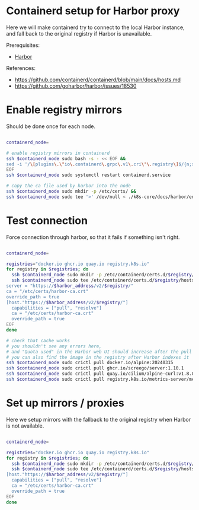 
# Containerd setup for Harbor proxy

Here we will make containerd try to connect to the local Harbor instance,
and fall back to the original registry if Harbor is unavailable.

Prerequisites:
- [Harbor](./harbor.md)

References:
- https://github.com/containerd/containerd/blob/main/docs/hosts.md
- https://github.com/goharbor/harbor/issues/18530

# Enable registry mirrors

Should be done once for each node.

```bash

containerd_node=

# enable registry mirrors in containerd
ssh $containerd_node sudo bash -s - << EOF &&
sed -i '/\[plugins\.\"io\.containerd\.grpc\.v1\.cri\"\.registry\]$/{n;s|config_path = ""|config_path = "/etc/containerd/certs.d"|;}' /etc/containerd/config.toml
EOF
ssh $containerd_node sudo systemctl restart containerd.service

# copy the ca file used by harbor into the node
ssh $containerd_node sudo mkdir -p /etc/certs/ &&
ssh $containerd_node sudo tee '>' /dev/null < ./k8s-core/docs/harbor/env/ca.crt /etc/certs/harbor-ca.crt

```

# Test connection

Force connection through harbor, so that it fails if something isn't right.

```bash

containerd_node=

registries="docker.io ghcr.io quay.io registry.k8s.io"
for registry in $registries; do
  ssh $containerd_node sudo mkdir -p /etc/containerd/certs.d/$registry/
  ssh $containerd_node sudo tee /etc/containerd/certs.d/$registry/hosts.toml << EOF
server = "https://$harbor_address/v2/$registry/"
ca = "/etc/certs/harbor-ca.crt"
override_path = true
[host."https://$harbor_address/v2/$registry/"]
  capabilities = ["pull", "resolve"]
  ca = "/etc/certs/harbor-ca.crt"
  override_path = true
EOF
done

# check that cache works
# you shouldn't see any errors here,
# and "Quota used" in the Harbor web UI should increase after the pull
# you can also find the image in the registry after Harbor indexes it
ssh $containerd_node sudo crictl pull docker.io/alpine:20240315
ssh $containerd_node sudo crictl pull ghcr.io/screego/server:1.10.1
ssh $containerd_node sudo crictl pull quay.io/cilium/alpine-curl:v1.8.0
ssh $containerd_node sudo crictl pull registry.k8s.io/metrics-server/metrics-server:v0.6.2

```

# Set up mirrors / proxies

Here we setup mirrors with the fallback to the original registry when Harbor is not available.

```bash

containerd_node=

registries="docker.io ghcr.io quay.io registry.k8s.io"
for registry in $registries; do
  ssh $containerd_node sudo mkdir -p /etc/containerd/certs.d/$registry/
  ssh $containerd_node sudo tee /etc/containerd/certs.d/$registry/hosts.toml << EOF
[host."https://$harbor_address/v2/$registry/"]
  capabilities = ["pull", "resolve"]
  ca = "/etc/certs/harbor-ca.crt"
  override_path = true
EOF
done

```
